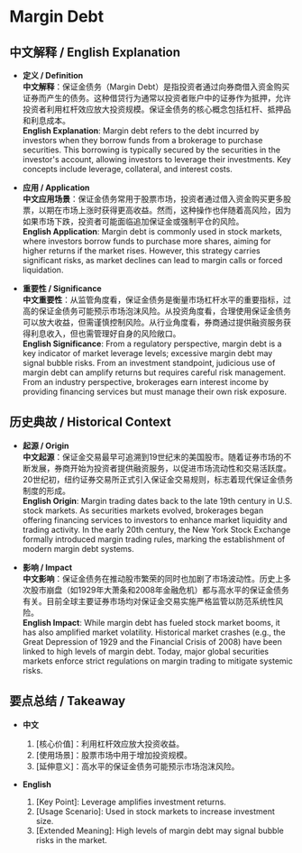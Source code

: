 # Margin Debt

## 中文解释 / English Explanation

* **定义 / Definition**  
  **中文解释**：保证金债务（Margin Debt）是指投资者通过向券商借入资金购买证券而产生的债务。这种借贷行为通常以投资者账户中的证券作为抵押，允许投资者利用杠杆效应放大投资规模。保证金债务的核心概念包括杠杆、抵押品和利息成本。  
  **English Explanation**: Margin debt refers to the debt incurred by investors when they borrow funds from a brokerage to purchase securities. This borrowing is typically secured by the securities in the investor's account, allowing investors to leverage their investments. Key concepts include leverage, collateral, and interest costs.

* **应用 / Application**  
  **中文应用场景**：保证金债务常用于股票市场，投资者通过借入资金购买更多股票，以期在市场上涨时获得更高收益。然而，这种操作也伴随着高风险，因为如果市场下跌，投资者可能面临追加保证金或强制平仓的风险。  
  **English Application**: Margin debt is commonly used in stock markets, where investors borrow funds to purchase more shares, aiming for higher returns if the market rises. However, this strategy carries significant risks, as market declines can lead to margin calls or forced liquidation.

* **重要性 / Significance**  
  **中文重要性**：从监管角度看，保证金债务是衡量市场杠杆水平的重要指标，过高的保证金债务可能预示市场泡沫风险。从投资角度看，合理使用保证金债务可以放大收益，但需谨慎控制风险。从行业角度看，券商通过提供融资服务获得利息收入，但也需管理好自身的风险敞口。  
  **English Significance**: From a regulatory perspective, margin debt is a key indicator of market leverage levels; excessive margin debt may signal bubble risks. From an investment standpoint, judicious use of margin debt can amplify returns but requires careful risk management. From an industry perspective, brokerages earn interest income by providing financing services but must manage their own risk exposure.

## 历史典故 / Historical Context

* **起源 / Origin**  
  **中文起源**：保证金交易最早可追溯到19世纪末的美国股市。随着证券市场的不断发展，券商开始为投资者提供融资服务，以促进市场流动性和交易活跃度。20世纪初，纽约证券交易所正式引入保证金交易规则，标志着现代保证金债务制度的形成。  
  **English Origin**: Margin trading dates back to the late 19th century in U.S. stock markets. As securities markets evolved, brokerages began offering financing services to investors to enhance market liquidity and trading activity. In the early 20th century, the New York Stock Exchange formally introduced margin trading rules, marking the establishment of modern margin debt systems.

* **影响 / Impact**  
  **中文影响**：保证金债务在推动股市繁荣的同时也加剧了市场波动性。历史上多次股市崩盘（如1929年大萧条和2008年金融危机）都与高水平的保证金债务有关。目前全球主要证券市场均对保证金交易实施严格监管以防范系统性风险。  
  **English Impact**: While margin debt has fueled stock market booms, it has also amplified market volatility. Historical market crashes (e.g., the Great Depression of 1929 and the Financial Crisis of 2008) have been linked to high levels of margin debt. Today, major global securities markets enforce strict regulations on margin trading to mitigate systemic risks.

## 要点总结 / Takeaway

* **中文**  
  1. [核心价值]：利用杠杆效应放大投资收益。
  2. [使用场景]：股票市场中用于增加投资规模。
  3. [延伸意义]：高水平的保证金债务可能预示市场泡沫风险。

* **English**  
  1. [Key Point]: Leverage amplifies investment returns.
  2. [Usage Scenario]: Used in stock markets to increase investment size.
  3. [Extended Meaning]: High levels of margin debt may signal bubble risks in the market.
